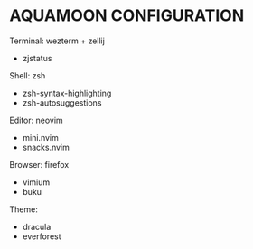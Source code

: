 # AQUAMOON CONFIGURATION

Terminal: wezterm + zellij
- zjstatus

Shell: zsh
- zsh-syntax-highlighting
- zsh-autosuggestions

Editor: neovim
- mini.nvim
- snacks.nvim

Browser: firefox
- vimium
- buku

Theme:
- dracula
- everforest
